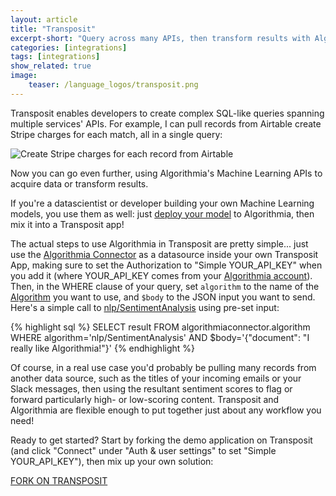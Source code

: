 ```yaml
---
layout: article
title: "Transposit"
excerpt-short: "Query across many APIs, then transform results with Algorithmia's ML"
categories: [integrations]
tags: [integrations]
show_related: true
image:
    teaser: /language_logos/transposit.png
---
```


Transposit enables developers to create complex SQL-like queries spanning multiple services' APIs. For example, I can pull records from Airtable create Stripe charges for each match, all in a single query:

<img src="{{site.cdnurl}}{{site.baseurl}}/images/post_images/transposit/airtable_stripe.png" alt="Create Stripe charges for each record from Airtable" class="screenshot">

Now you can go even further, using Algorithmia's Machine Learning APIs to acquire data or transform results.

If you're a datascientist or developer building your own Machine Learning models, you use them as well: just [deploy your model](https://algorithmia.com/developers/algorithm-development) to Algorithmia, then mix it into a Transposit app!

The actual steps to use Algorithmia in Transposit are pretty simple... just use the [Algorithmia Connector](https://console.transposit.com/t/jpeck/algorithmiaconnector/) as a datasource inside your own Transposit App, making sure to set the Authorization to "Simple YOUR_API_KEY" when you add it (where YOUR_API_KEY comes from your [Algorithmia account](/user#credentials)). Then, in the WHERE clause of your query, set `algorithm` to the name of the [Algorithm](https://algorithmia.com/algorithms) you want to use, and `$body` to the JSON input you want to send. Here's a simple call to [nlp/SentimentAnalysis](https://algorithmia.com/algorithms/nlp/SentimentAnalysis) using pre-set input:

{% highlight sql %}
SELECT result FROM algorithmiaconnector.algorithm
  WHERE algorithm='nlp/SentimentAnalysis'
  AND $body='{"document": "I really like Algorithmia!"}'
{% endhighlight %}

Of course, in a real use case you'd probably be pulling many records from another data source, such as the titles of your incoming emails or your Slack messages, then using the resultant sentiment scores to flag or forward particularly high- or low-scoring content. Transposit and Algorithmia are flexible enough to put together just about any workflow you need!

Ready to get started? Start by forking the demo application on Transposit (and click "Connect" under "Auth & user settings" to set "Simple YOUR_API_KEY"), then mix up your own solution:

<a href="https://console.transposit.com/t/jpeck/algorithmiademo/" class="btn btn-default btn-primary"><i class="fa fa-code-fork" aria-hidden="true"></i> FORK ON TRANSPOSIT</a>
